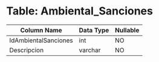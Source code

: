 # Table: Ambiental_Sanciones

| Column Name | Data Type | Nullable |
|-------------|-----------|----------|
| IdAmbientalSanciones | int | NO |
| Descripcion | varchar | NO |
